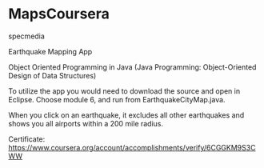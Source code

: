 # MapsCoursera
specmedia

Earthquake Mapping App

Object Oriented Programming in Java (Java Programming: Object-Oriented Design of Data Structures)

To utilize the app you would need to download the source and open in Eclipse. Choose module 6, and run from EarthquakeCityMap.java.

When you click on an earthquake, it excludes all other earthquakes and shows you all airports within a 200 mile radius.

Certificate: https://www.coursera.org/account/accomplishments/verify/6CGGKM9S3CWW
